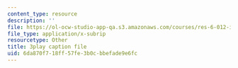```yaml
---
content_type: resource
description: ''
file: https://ol-ocw-studio-app-qa.s3.amazonaws.com/courses/res-6-012-introduction-to-probability-spring-2018/6da870f718ff57fe3b0cbbefade9e6fc_X-AzW70e2M0.srt
file_type: application/x-subrip
resourcetype: Other
title: 3play caption file
uid: 6da870f7-18ff-57fe-3b0c-bbefade9e6fc
---
```

